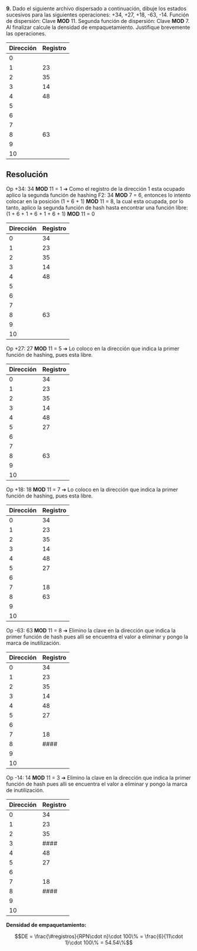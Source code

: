 **9.** Dado el siguiente archivo dispersado a continuación, dibuje los estados sucesivos para las
siguientes operaciones: +34, +27, +18, -63, -14. Función de dispersión: Clave **MOD** 11. Segunda función de dispersión: Clave **MOD** 7. Al finalizar calcule la densidad de empaquetamiento. Justifique brevemente las operaciones.

| Dirección | Registro |
| --------- | -------- |
| 0         |          |
| 1         | 23       |
| 2         | 35       |
| 3         | 14       |
| 4         | 48       |
| 5         |          |
| 6         |          |
| 7         |          |
| 8         | 63       |
| 9         |          |
| 10        |          |

## Resolución



Op +34: 34 **MOD** 11 = 1 ➔ Como el registro de la dirección 1 esta ocupado aplico la segunda función de hashing F2: 34 **MOD** 7 = 6, entonces lo intento colocar en la posición  (1 + 6 + 1) **MOD** 11 = 8, la cual esta ocupada, por lo tanto, aplico la segunda función de hash hasta encontrar una función libre: (1 + 6 + 1 + 6 + 1 + 6 + 1) **MOD** 11 = 0

| Dirección | Registro |
| --------- | -------- |
| 0         | 34       |
| 1         | 23       |
| 2         | 35       |
| 3         | 14       |
| 4         | 48       |
| 5         |          |
| 6         |          |
| 7         |          |
| 8         | 63       |
| 9         |          |
| 10        |          |


Op +27: 27 **MOD** 11 = 5 ➔ Lo coloco en la dirección que indica la primer función de hashing, pues esta libre.

| Dirección | Registro |
| --------- | -------- |
| 0         | 34       |
| 1         | 23       |
| 2         | 35       |
| 3         | 14       |
| 4         | 48       |
| 5         | 27       |
| 6         |          |
| 7         |          |
| 8         | 63       |
| 9         |          |
| 10        |          |


Op +18: 18 **MOD** 11 = 7 ➔ Lo coloco en la dirección que indica la primer función de hashing, pues esta libre.

| Dirección | Registro |
| --------- | -------- |
| 0         | 34       |
| 1         | 23       |
| 2         | 35       |
| 3         | 14       |
| 4         | 48       |
| 5         | 27       |
| 6         |          |
| 7         | 18       |
| 8         | 63       |
| 9         |          |
| 10        |          |


Op -63: 63 **MOD** 11 = 8 ➔ Elimino la clave en la dirección que indica la primer función de hash pues alli se encuentra el valor a eliminar y pongo la marca de inutilización.


| Dirección | Registro |
| --------- | -------- |
| 0         | 34       |
| 1         | 23       |
| 2         | 35       |
| 3         | 14       |
| 4         | 48       |
| 5         | 27       |
| 6         |          |
| 7         | 18       |
| 8         | ####     |
| 9         |          |
| 10        |          |


Op -14: 14 **MOD** 11 = 3 ➔ Elimino la clave en la dirección que indica la primer función de hash pues alli se encuentra el valor a eliminar y pongo la marca de inutilización.

| Dirección | Registro |
| --------- | -------- |
| 0         | 34       |
| 1         | 23       |
| 2         | 35       |
| 3         | ####     |
| 4         | 48       |
| 5         | 27       |
| 6         |          |
| 7         | 18       |
| 8         | ####     |
| 9         |          |
| 10        |          |





**Densidad de empaquetamiento:**

$$DE = \frac{\#registros}{RPN\cdot n}\cdot 100\% = \frac{6}{11\cdot 1}\cdot 100\% = 54.54\%$$